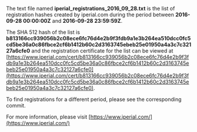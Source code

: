 The text file named **iperial_registrations_2016_09_28.txt** is the list of registration hashes created by iperial.com during the period between **2016-09-28 00:00:00Z** and **2016-09-28 23:59:59Z**.

The SHA 512 hash of the list is **b813166cc939056b2c08ece6fc76d4e2b9f3fdb9a1e3b264ea510dcc0fc5cd5be36a0c86fbce2cf6b1412b60c2d3163745ebeb25e01950a4a3c7c32127a6cfe0** and the registration certificate for the list can be viewed at [https://www.iperial.com/cert/b813166cc939056b2c08ece6fc76d4e2b9f3fdb9a1e3b264ea510dcc0fc5cd5be36a0c86fbce2cf6b1412b60c2d3163745ebeb25e01950a4a3c7c32127a6cfe0](https://www.iperial.com/cert/b813166cc939056b2c08ece6fc76d4e2b9f3fdb9a1e3b264ea510dcc0fc5cd5be36a0c86fbce2cf6b1412b60c2d3163745ebeb25e01950a4a3c7c32127a6cfe0).

To find registrations for a different period, please see the corresponding commit.

For more information, please visit [https://www.iperial.com/](https://www.iperial.com/)
